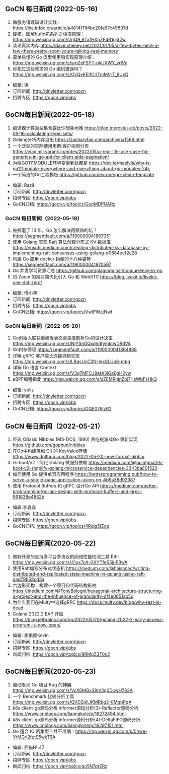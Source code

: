 ## GoCN 每日新闻 (2022-05-16)

1. 微服务错误码设计实践：https://xie.infoq.cn/article/a4814f11f4bc20fa97c49697d
2. 硬核，图解bufio包系列之读取原理：https://mp.weixin.qq.com/s/rjQ9_8TxfHXpZF4B1gj32w
3. 谈论真实内存:https://dave.cheney.net/2021/01/05/a-few-bytes-here-a-few-there-pretty-soon-youre-talking-real-memory
4. 简单易懂的 Go 泛型使用和实现原理介绍：https://mp.weixin.qq.com/s/srqZeFSYT-pkUXWY_vrIVg
5. 你犯过这些难顶的 Go 编码错误吗？https://mp.weixin.qq.com/s/OvQvKElfCrITmMV-T_6UxQ

* 编辑: 涛
* 订阅新闻: http://tinyletter.com/gocn
* 招聘专区: https://gocn.vip/jobs


## GoCN每日新闻(2022-05-18)

1. 编译器计算类型集合要比你想象地难 https://blog.merovius.de/posts/2022-05-16-calculating-type-sets/ 
2. Golang分析内存溢出 https://zacharyfan.com/archives/1569.html 
3. 一个泛型的实际使用用例:客户端侧分页  https://vladimir.varank.in/notes/2022/05/a-real-life-use-case-for-generics-in-go-api-for-client-side-pagination/
4. 为啥GO111MODULE环境变量到处都是 https://dev.to/maelvls/why-is-go111module-everywhere-and-everything-about-go-modules-24k
5. 一个简洁的Go工程模板 https://github.com/evrone/go-clean-template


* 编辑: Razil
* 订阅新闻: http://tinyletter.com/gocn
* 招聘专区: https://gocn.vip/jobs
* GoCN归档: https://gocn.vip/topics/GopMDPUARg

### GoCN 每日新闻（2022-05-19）

1. 被折磨了 13 年，Go 怎么解决再赋值的坑？ https://segmentfault.com/a/1190000041867051
2. 使用 Golang 实现 Raft 算法创建分布式 KV 数据库 https://yusufs.medium.com/creating-distributed-kv-database-by-implementing-raft-consensus-using-golang-d0884eef2e28
3. 构建 Go 应用 docker 镜像的十八种姿势 https://segmentfault.com/a/1190000041870597
4. Go 并发学习资源汇总 https://github.com/plagioriginal/concurrency-in-go
5. 将 Zoom 的端对端优化引入 Go 和 WebRTC https://blog.livekit.io/livekit-one-dot-zero/

* 编辑: 傅小黑
* 订阅新闻: http://tinyletter.com/gocn
* 招聘专区: https://gocn.vip/jobs
* GoCN归档: https://gocn.vip/topics/VwlPWztNwl


### GoCN 每日新闻（2022-05-20）

1. Go创始人联袂重磅发表文章深度剖析Go的设计决策 https://mp.weixin.qq.com/s/NjYSnGQxqhdfymktwDRdVA
2. Go内存管理 https://segmentfault.com/a/1190000041864888
3. 详解 gRPC 客户端长连接机制实现 https://mp.weixin.qq.com/s/LBqsUyC3N-IgxSLUq6-mbg
4. 详解 Go 语言 Context https://mp.weixin.qq.com/s/V3q7MFCJ8etA3jGa6gH2yw
5. eBPF编程指北 https://mp.weixin.qq.com/s/sZEMRhjnZoj7j_sWbFsHkQ

* 编辑: yuliz
* 订阅新闻: http://tinyletter.com/gocn
* 招聘专区: https://gocn.vip/jobs
* GoCN归档: https://gocn.vip/topics/GQE076IzR2


## GoCN 每日新闻（2022-05-21）

1. 经典 QBasic Nibbles (MS-DOS, 1990) 贪吃蛇游戏Go 重新实现 https://github.com/gophun/nibbles
2. 在Go中构建类似 Git 的 KeyValue存储 https://www.dolthub.com/blog/2022-05-20-new-format-alpha/
3. rk-boot/v2：简化 Golang 微服务依赖 https://medium.com/@pointgoal/rk-boot-v2-simplify-golang-microservice-dependencies-3343ba801520
4. 如何使用 Go 提供单页应用程序 https://betterprogramming.pub/how-to-serve-a-single-page-application-using-go-4b9a38d92987
5. 使用 Protocol Buffers 和 gRPC 设计Go APi https://medium.com/better-programming/go-api-design-with-protocol-buffers-and-grpc-991838e4852b

* 编辑:李森森
* 订阅新闻: http://tinyletter.com/gocn
* 招聘专区: https://gocn.vip/jobs
* GoCN归档: https://gocn.vip/topics/4Rqlg5IZoq

## GoCN每日新闻(2020-05-22)

1. 微软开源的支持多平台多协议的网络性能检测工具 Ethr https://mp.weixin.qq.com/s/41ux7cA-GXYTfeS5juP3wA
2. 使用Raft编写分布式状态机 https://medium.com/@hajsanad/writing-distributed-and-replicated-state-machine-in-golang-using-raft-dad79b58cd3a
3. 六边形架构：构建一个项目和代码结构影响 https://medium.com/@TonyBologni/hexagonal-architecture-structuring-a-project-and-the-influence-of-granularity-df4e0851ab5c
4. 为什么我们在Multy中选择gRPC https://docs.multy.dev/blog/why-rest-is-dead
5. Goland 2022.2 EAP 开启 https://blog.jetbrains.com/go/2022/05/20/goland-2022-2-early-access-program-is-now-open/

* 编辑: 李俱顺Kevin
* 订阅新闻: http://tinyletter.com/gocn
* 招聘专区: https://gocn.vip/jobs 
* 新闻归档: https://gocn.vip/topics/8RMpZ3T0o2

## GoCN每日新闻(2020-05-23)

1. 自动发现 Go 项目 Bug 的神器 https://mp.weixin.qq.com/s/VcX6MGx39rz3q0DcwH783A
2. 一个 Benchmark 比较分析工具 https://mp.weixin.qq.com/s/QVDZpILIKMRbg2-0MgbPqA
3. k8s client-go源码分析 informer源码分析(3)-Reflector源码分析 https://www.cnblogs.com/lianngkyle/p/16272494.html
4. k8s client-go源码分析 informer源码分析(4)-DeltaFIFO源码分析 https://www.cnblogs.com/lianngkyle/p/16297151.html
5. Go 适合 IO 密集型？并不准确！https://mp.weixin.qq.com/s/0nwe-YrMGrl2futS5wkT6A


* 编辑: 熊猫№.47
* 订阅新闻: http://tinyletter.com/gocn
* 招聘专区: https://gocn.vip/jobs 
* 新闻归档: https://gocn.vip/topics/go5N7ptZRz
